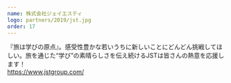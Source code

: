```yaml
---
name: 株式会社ジェイエスティ
logo: partners/2019/jst.jpg
order: 17
---
```

『旅は学びの原点』。感受性豊かな若いうちに新しいことにどんどん挑戦してほしい。旅を通じた“学び”の素晴らしさを伝え続けるJSTは皆さんの熱意を応援します！  
https://www.jstgroup.com/
